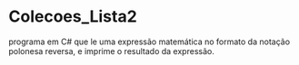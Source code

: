# Colecoes_Lista2
programa em C# que le uma expressão matemática no formato da notação polonesa reversa, e imprime o resultado da expressão.
